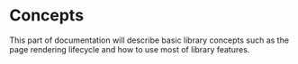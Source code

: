 
# Concepts

This part of documentation will describe basic library concepts such as the page rendering lifecycle and how to use most of library features.
